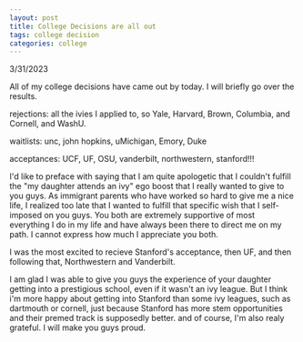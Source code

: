 ```yaml
---
layout: post
title: College Decisions are all out
tags: college decision
categories: college
---
```

3/31/2023

All of my college decisions have came out by today. I will briefly go over the results.

rejections:
all the ivies I applied to, so Yale, Harvard, Brown, Columbia, and Cornell, and WashU.

waitlists:
unc, john hopkins, uMichigan, Emory, Duke

acceptances:
UCF, UF, OSU, vanderbilt, northwestern, stanford!!!


I'd like to preface with saying that I am quite apologetic that I couldn't fulfill the "my daughter attends an ivy" ego boost that I really wanted to give to you guys. As immigrant parents who have worked so hard to give me a nice life, I realized too late that I wanted to fulfill that specific wish that I self-imposed on you guys. You both are extremely supportive of most everything I do in my life and have always been there to direct me on my path. I cannot express how much I appreciate you both. 

I was the most excited to recieve Stanford's acceptance, then UF, and then following that, Northwestern and Vanderbilt.

I am glad I was able to give you guys the experience of your daughter getting into a prestigious school, even if it wasn't an ivy league. But I think i'm more happy about getting into Stanford than some ivy leagues, such as dartmouth or cornell, just because Stanford has more stem opportunities and their premed track is supposedly better. and of course, I'm also realy grateful. I will make you guys proud.